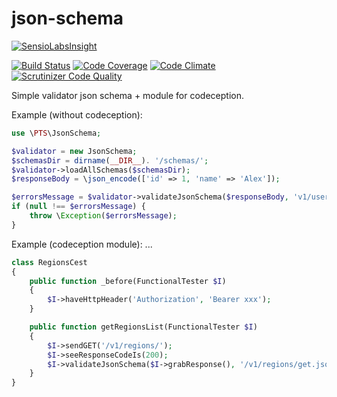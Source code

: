 # json-schema

[![SensioLabsInsight](https://insight.sensiolabs.com/projects/20e239e7-e00e-46a0-b328-a2a31864b841/big.png)](https://insight.sensiolabs.com/projects/20e239e7-e00e-46a0-b328-a2a31864b841)

[![Build Status](https://travis-ci.org/alexpts/codeception-json-schema.svg?branch=master)](https://travis-ci.org/alexpts/codeception-json-schema)
[![Code Coverage](https://scrutinizer-ci.com/g/alexpts/codeception-json-schema/badges/coverage.png?b=master)](https://scrutinizer-ci.com/g/alexpts/codeception-json-schema/?branch=master)
[![Code Climate](https://codeclimate.com/github/alexpts/codeception-json-schema/badges/gpa.svg)](https://codeclimate.com/github/alexpts/codeception-json-schema)
[![Scrutinizer Code Quality](https://scrutinizer-ci.com/g/alexpts/codeception-json-schema/badges/quality-score.png?b=master)](https://scrutinizer-ci.com/g/alexpts/codeception-json-schema/?branch=master)


Simple validator json schema + module for codeception.


Example (without codeception):

```php
use \PTS\JsonSchema;

$validator = new JsonSchema;
$schemasDir = dirname(__DIR__). '/schemas/';
$validator->loadAllSchemas($schemasDir);
$responseBody = \json_encode(['id' => 1, 'name' => 'Alex']);

$errorsMessage = $validator->validateJsonSchema($responseBody, 'v1/users/user-model.json');
if (null !== $errorsMessage) {
    throw \Exception($errorsMessage);
}

```

Example (codeception module): 
...

```php
class RegionsCest
{
    public function _before(FunctionalTester $I)
    {
        $I->haveHttpHeader('Authorization', 'Bearer xxx');
    }

    public function getRegionsList(FunctionalTester $I)
    {
        $I->sendGET('/v1/regions/');
        $I->seeResponseCodeIs(200);
        $I->validateJsonSchema($I->grabResponse(), '/v1/regions/get.json');
    }
}
```
